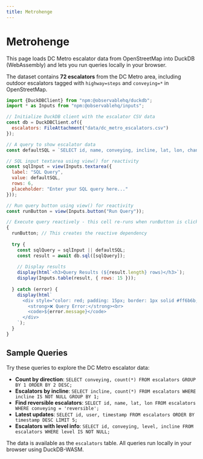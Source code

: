```yaml
---
title: Metrohenge
---
```


# Metrohenge

This page loads DC Metro escalator data from OpenStreetMap into DuckDB (WebAssembly) and lets you run queries locally in your browser.

The dataset contains **72 escalators** from the DC Metro area, including outdoor escalators tagged with `highway=steps` and `conveying=*` in OpenStreetMap.

```js
import {DuckDBClient} from "npm:@observablehq/duckdb";
import * as Inputs from "npm:@observablehq/inputs";
```

```js
// Initialize DuckDB client with the escalator CSV data
const db = DuckDBClient.of({
  escalators: FileAttachment("data/dc_metro_escalators.csv")
});
```

```js
// A query to show escalator data
const defaultSQL = `SELECT id, name, conveying, incline, lat, lon, changeset FROM escalators LIMIT 10;`;
```

```js
// SQL input textarea using view() for reactivity
const sqlInput = view(Inputs.textarea({
  label: "SQL Query", 
  value: defaultSQL, 
  rows: 6,
  placeholder: "Enter your SQL query here..."
}));
```

```js
// Run query button using view() for reactivity  
const runButton = view(Inputs.button("Run Query"));
```

```js
// Execute query reactively - this cell re-runs when runButton is clicked
{
  runButton; // This creates the reactive dependency
  
  try {
    const sqlQuery = sqlInput || defaultSQL;
    const result = await db.sql([sqlQuery]);
    
    // Display results
    display(html`<h3>Query Results (${result.length} rows)</h3>`);
    display(Inputs.table(result, { rows: 15 }));
    
  } catch (error) {
    display(html`
      <div style="color: red; padding: 15px; border: 1px solid #ff6b6b; border-radius: 8px; margin-top: 20px; background-color: #ffe0e0;">
        <strong>❌ Query Error:</strong><br>
        <code>${error.message}</code>
      </div>
    `);
  }
}
```

## Sample Queries

Try these queries to explore the DC Metro escalator data:

- **Count by direction**: `SELECT conveying, count(*) FROM escalators GROUP BY 1 ORDER BY 2 DESC;`
- **Escalators by incline**: `SELECT incline, count(*) FROM escalators WHERE incline IS NOT NULL GROUP BY 1;`
- **Find reversible escalators**: `SELECT id, name, lat, lon FROM escalators WHERE conveying = 'reversible';`
- **Latest updates**: `SELECT id, user, timestamp FROM escalators ORDER BY timestamp DESC LIMIT 5;`
- **Escalators with level info**: `SELECT id, conveying, level, incline FROM escalators WHERE level IS NOT NULL;`

The data is available as the `escalators` table. All queries run locally in your browser using DuckDB-WASM.

